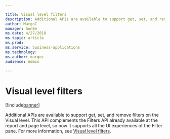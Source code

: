 ```yaml
---

title: Visual level filters
description: Additional APIs are available to support get, set, and remove filters on the Visual level.
author: MargoC
manager: AnnBe
ms.date: 4/27/2018
ms.topic: article
ms.prod: 
ms.service: business-applications
ms.technology: 
ms.author: margoc
audience: Admin

---
```

#  Visual level filters




[!include[banner](../../../includes/banner.md)]

Additional APIs are available to support get, set, and remove filters on the
Visual level. This API complements the Filters API already available at the
report and page level, so now it supports all the UI experiences of the Filter
pane. For more information, see [Visual level
filters](https://github.com/Microsoft/PowerBI-JavaScript/wiki/Filters).
